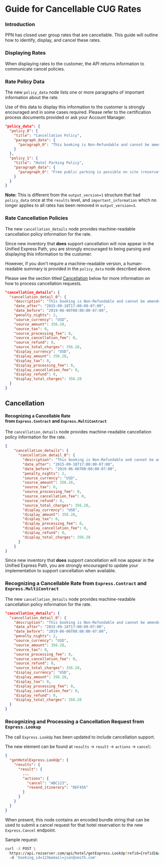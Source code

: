 # Guide for Cancellable CUG Rates

### Introduction
PPN has closed user group rates that are cancellable. This guide will outline how to identify, display, and cancel these rates.

### Displaying Rates
When displaying rates to the customer, the API returns information to communicate cancel policies.

### Rate Policy Data

The new `policy_data` node lists one or more paragraphs of important information about the rate.

Use of this data to display this information to the customer is strongly encouraged and in some cases required. Please refer to the certification process documents provided or ask your Account Manager.

```json
"policy_data": {
  "policy_0": {
    "title": "Cancellation Policy",
    "paragraph_data": {
      "paragraph_0": "This booking is Non-Refundable and cannot be amended or modified. If you fail to arrive or cancel the booking, no refund will be given."
    }
  },
  "policy_1": {
    "title": "Hotel Parking Policy",
    "paragraph_data": {
      "paragraph_0": "Free public parking is possible on site (reservation is needed)."
    }
  }
}
```

**Note:** This is different from the `output_version=1` structure that had `policy_data` once at the `results` level, and `important_information` which no longer applies to all rates has been removed in `output_version=3`.

### Rate Cancellation Policies

The new `cancellation_details` node provides machine-readable cancellation policy information for the rate.

Since new inventory that **does** support cancellation will now appear in the Unified Express Path, you are strongly encouraged to being parsing and displaying this information to the customer.
  
However, if you don't require a machine-readable version, a human-readable summary is provided in the `policy_data` node described above.

Please see the section titled [Cancellation](#Cancellation) below for more information on how to process cancellation requests.

```json
"cancellation_details": {
  "cancellation_detail_0": {
    "description": "This booking is Non-Refundable and cannot be amended or modified.",
    "date_after": "2015-09-18T17:00:00-07:00",
    "date_before": "2019-06-06T00:00:00-07:00",
    "penalty_nights": 2,
    "source_currency": "USD",
    "source_amount": 356.28,
    "source_tax": 0,
    "source_processing_fee": 0,
    "source_cancellation_fee": 0,
    "source_refund": 0,
    "source_total_charges": 356.28,
    "display_currency": "USD",
    "display_amount": 356.28,
    "display_tax": 0,
    "display_processing_fee": 0,
    "display_cancellation_fee": 0,
    "display_refund": 0,
    "display_total_charges": 356.28
  }
}
```

## Cancellation
#### Recognizing a Cancellable Rate from `Express.Contract` and `Express.MultiContract`
The `cancellation_details` node provides machine-readable cancellation policy information for the rate.

```json 
{
    "cancellation_details": {
      "cancellation_detail_0": {
        "description": "This booking is Non-Refundable and cannot be amended or modified.",
        "date_after": "2015-09-18T17:00:00-07:00",
        "date_before": "2019-06-06T00:00:00-07:00",
        "penalty_nights": 2,
        "source_currency": "USD",
        "source_amount": 356.28,
        "source_tax": 0,
        "source_processing_fee": 0,
        "source_cancellation_fee": 0,
        "source_refund": 0,
        "source_total_charges": 356.28,
        "display_currency": "USD",
        "display_amount": 356.28,
        "display_tax": 0,
        "display_processing_fee": 0,
        "display_cancellation_fee": 0,
        "display_refund": 0,
        "display_total_charges": 356.28
      }
    }
}
```

Since new inventory that **does** support cancellation will now appear in the Unified Express Path, you are strongly encouraged to update your implementation to support cancellation when available.

### Recognizing a Cancellable Rate from `Express.Contract` and `Express.MultiContract` 

The new `cancellation_details` node provides machine-readable cancellation policy information for the rate.

```json
"cancellation_details": {
  "cancellation_detail_0": {
    "description": "This booking is Non-Refundable and cannot be amended or modified.",
    "date_after": "2015-09-18T17:00:00-07:00",
    "date_before": "2019-06-06T00:00:00-07:00",
    "penalty_nights": 2,
    "source_currency": "USD",
    "source_amount": 356.28,
    "source_tax": 0,
    "source_processing_fee": 0,
    "source_cancellation_fee": 0,
    "source_refund": 0,
    "source_total_charges": 356.28,
    "display_currency": "USD",
    "display_amount": 356.28,
    "display_tax": 0,
    "display_processing_fee": 0,
    "display_cancellation_fee": 0,
    "display_refund": 0,
    "display_total_charges": 356.28
  }
}
```

### Recognizing and Processing a Cancellation Request from `Express.Lookup`

The call `Express.LookUp` has been updated to include cancellation support.  

The new element can be found at `results` → `result` → `actions` → `cancel`:

```json
{
  "getHotelExpress.LookUp": {
    "results": {
      "result": {
        ...
        "actions": {
          "cancel": "ABC123",
          "resend_itinerary": "DEF456"
        }
      }
    }
  }
}
```

When present, this node contains an encoded bundle string that can be used to submit a cancel request for that hotel reservation to the new `Express.Cancel` endpoint.

Sample request:

```bash
curl -X POST \
  https://api.rezserver.com/api/hotel/getExpress.LookUp?refid={refid}&api_key={api_key}&format=json \
  -d 'booking_id=123&email=json@smith.com'
```



